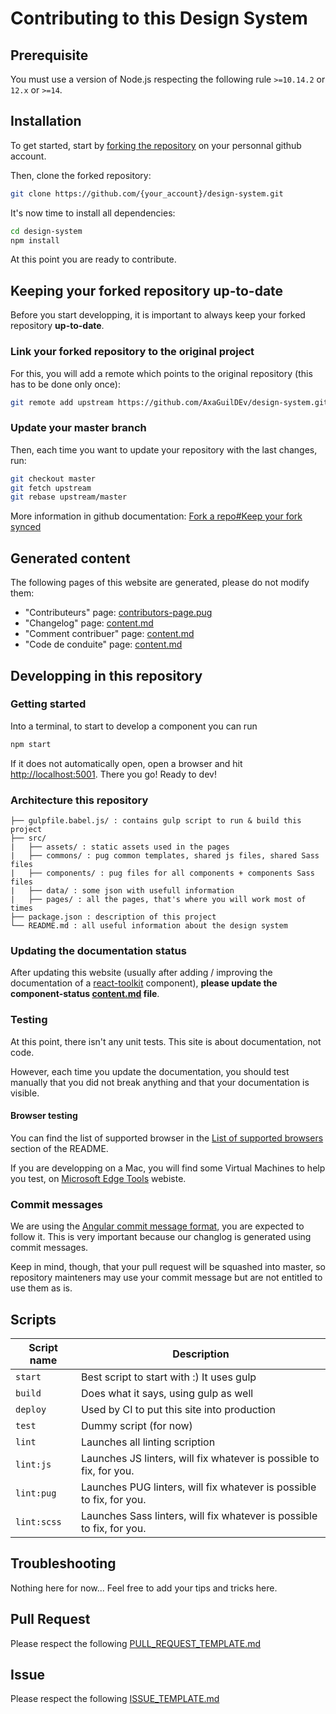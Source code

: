 # Contributing to this Design System

## Prerequisite

You must use a version of Node.js respecting the following rule `>=10.14.2` or `12.x` or `>=14`.

## Installation

To get started, start by [forking the repository](https://docs.github.com/en/free-pro-team@latest/github/getting-started-with-github/fork-a-repo) on your personnal github account.

Then, clone the forked repository:

```sh
git clone https://github.com/{your_account}/design-system.git
```

It's now time to install all dependencies:

```sh
cd design-system
npm install
```

At this point you are ready to contribute.

## Keeping your forked repository up-to-date

Before you start developping, it is important to always keep your forked repository **up-to-date**.

### Link your forked repository to the original project

For this, you will add a remote which points to the original repository (this has to be done only once):

```sh
git remote add upstream https://github.com/AxaGuilDEv/design-system.git
```

### Update your master branch

Then, each time you want to update your repository with the last changes, run:

```sh
git checkout master
git fetch upstream
git rebase upstream/master
```

More information in github documentation: [Fork a repo#Keep your fork synced](https://docs.github.com/en/free-pro-team@latest/github/getting-started-with-github/fork-a-repo#keep-your-fork-synced)

## Generated content

The following pages of this website are generated, please do not modify them:

- "Contributeurs" page: [contributors-page.pug](https://github.com/AxaGuilDEv/design-system/blob/master/src/pages/get-started/contributors/templates/contributors-page.pug)
- "Changelog" page: [content.md](https://github.com/AxaGuilDEv/design-system/blob/master/src/pages/get-started/changelog/markdown/content.md)
- "Comment contribuer" page: [content.md](https://github.com/AxaGuilDEv/design-system/blob/master/src/pages/get-started/how-to-contribute/markdown/content.md)
- "Code de conduite" page: [content.md](https://github.com/AxaGuilDEv/design-system/blob/master/src/pages/get-started/code-of-conduct/markdown/content.md)

## Developping in this repository

### Getting started

Into a terminal, to start to develop a component you can run

```sh
npm start
```

If it does not automatically open, open a browser and hit [http://localhost:5001](http://localhost:5001). There you go! Ready to dev!

### Architecture this repository

```text
├── gulpfile.babel.js/ : contains gulp script to run & build this project
├── src/
|   ├── assets/ : static assets used in the pages
|   ├── commons/ : pug common templates, shared js files, shared Sass files
|   ├── components/ : pug files for all components + components Sass files
|   ├── data/ : some json with usefull information
|   ├── pages/ : all the pages, that's where you will work most of times
├── package.json : description of this project
└── README.md : all useful information about the design system
```

### Updating the documentation status

After updating this website (usually after adding / improving the documentation of a [react-toolkit](https://github.com/AxaGuilDEv/react-toolkit) component), **please update the component-status [content.md](https://github.com/AxaGuilDEv/design-system/blob/master/src/pages/get-started/component-status/markdown/content.md) file**.

### Testing

At this point, there isn't any unit tests. This site is about documentation, not code.

However, each time you update the documentation, you should test manually that you did not break anything and that your documentation is visible.

#### Browser testing

You can find the list of supported browser in the [List of supported browsers](./README.md#list-of-supported-browsers) section of the README.

If you are developping on a Mac, you will find some Virtual Machines to help you test, on [Microsoft Edge Tools](https://developer.microsoft.com/en-us/microsoft-edge/tools/vms/) webiste.

### Commit messages

We are using the [Angular commit message format](https://github.com/angular/angular/blob/master/CONTRIBUTING.md#-commit-message-format), you are expected to follow it. This is very important because our changlog is generated using commit messages.

Keep in mind, though, that your pull request will be squashed into master, so repository mainteners may use your commit message but are not entitled to use them as is.

## Scripts

| Script name | Description                                                           |
| ----------- | --------------------------------------------------------------------- |
| `start`     | Best script to start with :) It uses gulp                             |
| `build`     | Does what it says, using gulp as well                                 |
| `deploy`    | Used by CI to put this site into production                           |
| `test`      | Dummy script (for now)                                                |
| `lint`      | Launches all linting scription                                        |
| `lint:js`   | Launches JS linters, will fix whatever is possible to fix, for you.   |
| `lint:pug`  | Launches PUG linters, will fix whatever is possible to fix, for you.  |
| `lint:scss` | Launches Sass linters, will fix whatever is possible to fix, for you. |

## Troubleshooting

Nothing here for now... Feel free to add your tips and tricks here.

## Pull Request

Please respect the following [PULL_REQUEST_TEMPLATE.md](./PULL_REQUEST_TEMPLATE.md)

## Issue

Please respect the following [ISSUE_TEMPLATE.md](./ISSUE_TEMPLATE.md)
